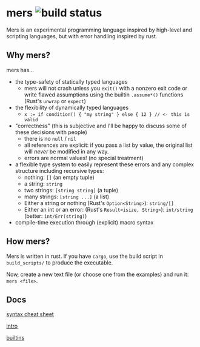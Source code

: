 # mers ![build status](https://github.com/Dummi26/mers/actions/workflows/rust.yml/badge.svg)

Mers is an experimental programming language inspired by high-level and scripting languages, but with error handling inspired by rust.

## Why mers?

mers has...

- the type-safety of statically typed languages
  + mers will not crash unless you `exit()` with a nonzero exit code or write flawed assumptions using the builtin `.assume*()` functions (Rust's `unwrap` or `expect`)
- the flexibility of dynamically typed languages
  + `x := if condition() { "my string" } else { 12 } // <- this is valid`
- "correctness" (this is subjective and I'll be happy to discuss some of these decisions with people)
  + there is no `null` / `nil`
  + all references are explicit: if you pass a list by value, the original list will *never* be modified in any way.
  + errors are normal values! (no special treatment)
- a flexible type system to easily represent these errors and any complex structure including recursive types:
  + nothing: `[]` (an empty tuple)
  + a string: `string`
  + two strings: `[string string]` (a tuple)
  + many strings: `[string ...]` (a list)
  + Either a string or nothing (Rust's `Option<String>`): `string/[]`
  + Either an int or an error: (Rust's `Result<isize, String>`): `int/string` (better: `int/Err(string)`)
- compile-time execution through (explicit) macro syntax

## How mers?

Mers is written in rust. If you have `cargo`, use the build script in `build_scripts/` to produce the executable.

Now, create a new text file (or choose one from the examples) and run it: `mers <file>`.

## Docs

[syntax cheat sheet](docs/syntax_cheat_sheet.md)

[intro](docs/intro.md)

[builtins](docs/builtins.md)
